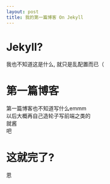 ```yaml
---
layout: post
title: 我的第一篇博客 On Jekyll
---
```


# Jekyll?
我也不知道这是什么, 就只是乱配置而已（  

# 第一篇博客
第一篇博客也不知道写什么emmm  
以后大概再自己造轮子写前端之类的  
就酱  
吧

# 这就完了?
恩
